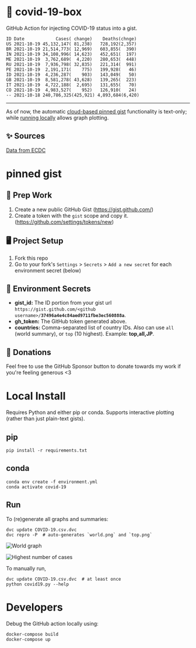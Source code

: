 # 🏥 covid-19-box

GitHub Action for injecting COVID-19 status into a gist.

```
ID Date            Cases( change)    Deaths(chnge)
US 2021-10-19 45,132,147( 81,238)   728,192(2,357)
BR 2021-10-19 21,514,773( 12,969)   603,855(  390)
IN 2021-10-19 34,108,996( 14,623)   452,651(  197)
ME 2021-10-19  3,762,689(  4,220)   280,653(  448)
RU 2021-10-19  7,936,798( 32,835)   221,314(  991)
PE 2021-10-19  2,191,171(    775)   199,928(   46)
ID 2021-10-19  4,236,287(    903)   143,049(   50)
GB 2021-10-19  8,581,278( 43,628)   139,265(  223)
IT 2021-10-19  4,722,188(  2,695)   131,655(   70)
CO 2021-10-19  4,983,527(    952)   126,910(   24)
-- 2021-10-18 240,786,325(425,921) 4,893,684(6,420)
```

---

As of now, the automatic [cloud-based pinned gist](#pinned-gist) functionality is text-only;
while [running locally](#local-install) allows graph plotting.

## ✨ Sources

[Data from ECDC](https://www.ecdc.europa.eu/en/publications-data/download-todays-data-geographic-distribution-covid-19-cases-worldwide)

# pinned gist

## 🎒 Prep Work
1. Create a new public GitHub Gist (https://gist.github.com/)
1. Create a token with the `gist` scope and copy it. (https://github.com/settings/tokens/new)

## 🖥 Project Setup
1. Fork this repo
1. Go to your fork's `Settings` > `Secrets` > `Add a new secret` for each environment secret (below)

## 🤫 Environment Secrets
- **gist_id:** The ID portion from your gist url `https://gist.github.com/<github username>/`**`37496a4e4c84aed9711fbe3ec560888a`**.
- **gh_token:** The GitHub token generated above.
- **countries:** Comma-separated list of country IDs. Also can use `all` (world summary), or `top` (10 highest). Example: **top,all,JP**.

## 💸 Donations

Feel free to use the GitHub Sponsor button to donate towards my work if you're feeling generous <3

# Local Install

Requires Python and either pip or conda. Supports interactive plotting (rather than just plain-text gists).

## pip

```
pip install -r requirements.txt
```

## conda

```
conda env create -f environment.yml
conda activate covid-19
```

## Run

To (re)generate all graphs and summaries:

```
dvc update COVID-19.csv.dvc
dvc repro -P  # auto-generates `world.png` and `top.png`
```

![World graph](world.png)

![Highest number of cases](top.png)

To manually run,

```
dvc update COVID-19.csv.dvc  # at least once
python covid19.py --help
```

# Developers

Debug the GitHub action locally using:

```
docker-compose build
docker-compose up
```
